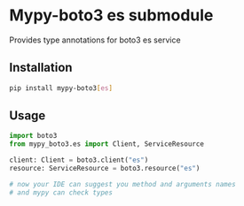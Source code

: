 # Mypy-boto3 es submodule

Provides type annotations for boto3 es service

## Installation

```bash
pip install mypy-boto3[es]
```

## Usage

```python
import boto3
from mypy_boto3.es import Client, ServiceResource

client: Client = boto3.client("es")
resource: ServiceResource = boto3.resource("es")

# now your IDE can suggest you method and arguments names
# and mypy can check types
```

